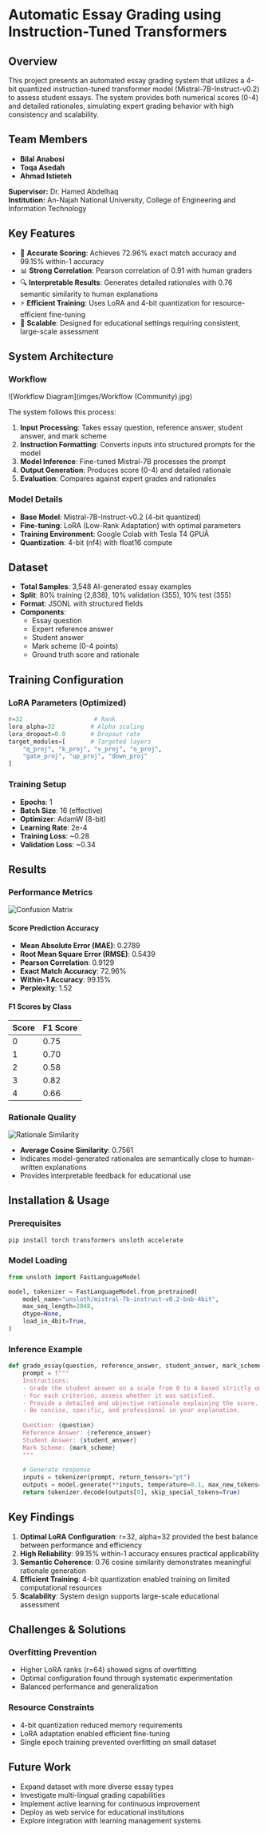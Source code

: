 # Automatic Essay Grading using Instruction-Tuned Transformers

## Overview

This project presents an automated essay grading system that utilizes a 4-bit quantized instruction-tuned transformer model (Mistral-7B-Instruct-v0.2) to assess student essays. The system provides both numerical scores (0-4) and detailed rationales, simulating expert grading behavior with high consistency and scalability.

## Team Members

- **Bilal Anabosi**
- **Toqa Asedah** 
- **Ahmad Istieteh**

**Supervisor:** Dr. Hamed Abdelhaq  
**Institution:** An-Najah National University, College of Engineering and Information Technology

## Key Features

- 🎯 **Accurate Scoring**: Achieves 72.96% exact match accuracy and 99.15% within-1 accuracy
- 📊 **Strong Correlation**: Pearson correlation of 0.91 with human graders
- 🔍 **Interpretable Results**: Generates detailed rationales with 0.76 semantic similarity to human explanations
- ⚡ **Efficient Training**: Uses LoRA and 4-bit quantization for resource-efficient fine-tuning
- 🔄 **Scalable**: Designed for educational settings requiring consistent, large-scale assessment

## System Architecture

### Workflow

![Workflow Diagram](imges/Workflow (Community).jpg)


The system follows this process:
1. **Input Processing**: Takes essay question, reference answer, student answer, and mark scheme
2. **Instruction Formatting**: Converts inputs into structured prompts for the model
3. **Model Inference**: Fine-tuned Mistral-7B processes the prompt
4. **Output Generation**: Produces score (0-4) and detailed rationale
5. **Evaluation**: Compares against expert grades and rationales

### Model Details

- **Base Model**: Mistral-7B-Instruct-v0.2 (4-bit quantized)
- **Fine-tuning**: LoRA (Low-Rank Adaptation) with optimal parameters
- **Training Environment**: Google Colab with Tesla T4 GPUÂ
- **Quantization**: 4-bit (nf4) with float16 compute

## Dataset

- **Total Samples**: 3,548 AI-generated essay examples
- **Split**: 80% training (2,838), 10% validation (355), 10% test (355)
- **Format**: JSONL with structured fields
- **Components**:
  - Essay question
  - Expert reference answer
  - Student answer
  - Mark scheme (0-4 points)
  - Ground truth score and rationale

## Training Configuration

### LoRA Parameters (Optimized)
```python
r=32                    # Rank
lora_alpha=32          # Alpha scaling
lora_dropout=0.0       # Dropout rate
target_modules=[       # Targeted layers
    "q_proj", "k_proj", "v_proj", "o_proj",
    "gate_proj", "up_proj", "down_proj"
]
```

### Training Setup
- **Epochs**: 1
- **Batch Size**: 16 (effective)
- **Optimizer**: AdamW (8-bit)
- **Learning Rate**: 2e-4
- **Training Loss**: ~0.28
- **Validation Loss**: ~0.34

## Results

### Performance Metrics

![Confusion Matrix](images/confusion_matrix.png)

#### Score Prediction Accuracy
- **Mean Absolute Error (MAE)**: 0.2789
- **Root Mean Square Error (RMSE)**: 0.5439
- **Pearson Correlation**: 0.9129
- **Exact Match Accuracy**: 72.96%
- **Within-1 Accuracy**: 99.15%
- **Perplexity**: 1.52

#### F1 Scores by Class
| Score | F1 Score |
|-------|----------|
| 0     | 0.75     |
| 1     | 0.70     |
| 2     | 0.58     |
| 3     | 0.82     |
| 4     | 0.66     |

### Rationale Quality

![Rationale Similarity](images/rationale_similarity.png)

- **Average Cosine Similarity**: 0.7561
- Indicates model-generated rationales are semantically close to human-written explanations
- Provides interpretable feedback for educational use

## Installation & Usage

### Prerequisites
```bash
pip install torch transformers unsloth accelerate
```

### Model Loading
```python
from unsloth import FastLanguageModel

model, tokenizer = FastLanguageModel.from_pretrained(
    model_name="unsloth/mistral-7b-instruct-v0.2-bnb-4bit",
    max_seq_length=2048,
    dtype=None,
    load_in_4bit=True,
)
```

### Inference Example
```python
def grade_essay(question, reference_answer, student_answer, mark_scheme):
    prompt = f"""
    Instructions:
    - Grade the student answer on a scale from 0 to 4 based strictly on the mark scheme.
    - For each criterion, assess whether it was satisfied.
    - Provide a detailed and objective rationale explaining the score.
    - Be concise, specific, and professional in your explanation.
    
    Question: {question}
    Reference Answer: {reference_answer}
    Student Answer: {student_answer}
    Mark Scheme: {mark_scheme}
    """
    
    # Generate response
    inputs = tokenizer(prompt, return_tensors="pt")
    outputs = model.generate(**inputs, temperature=0.1, max_new_tokens=512)
    return tokenizer.decode(outputs[0], skip_special_tokens=True)
```

## Key Findings

1. **Optimal LoRA Configuration**: r=32, alpha=32 provided the best balance between performance and efficiency
2. **High Reliability**: 99.15% within-1 accuracy ensures practical applicability
3. **Semantic Coherence**: 0.76 cosine similarity demonstrates meaningful rationale generation
4. **Efficient Training**: 4-bit quantization enabled training on limited computational resources
5. **Scalability**: System design supports large-scale educational assessment

## Challenges & Solutions

### Overfitting Prevention
- Higher LoRA ranks (r=64) showed signs of overfitting
- Optimal configuration found through systematic experimentation
- Balanced performance and generalization

### Resource Constraints
- 4-bit quantization reduced memory requirements
- LoRA adaptation enabled efficient fine-tuning
- Single epoch training prevented overfitting on small dataset

## Future Work

- Expand dataset with more diverse essay types
- Investigate multi-lingual grading capabilities
- Implement active learning for continuous improvement
- Deploy as web service for educational institutions
- Explore integration with learning management systems
